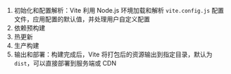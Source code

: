 1. 初始化和配置解析：Vite 利用 Node.js 环境加载和解析 `vite.config.js` 配置文件，应用配置的默认值，并处理用户自定义配置
2. 依赖预构建
3. 热更新
4. 生产构建
5. 输出和部署：构建完成后，Vite 将打包后的资源输出到指定目录，默认为 `dist`，可以直接部署到服务端或 CDN


